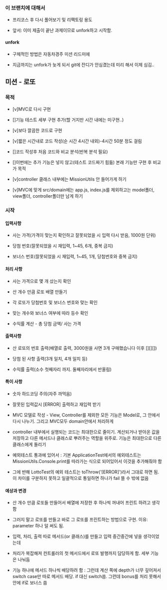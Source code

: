 ### 이 브랜치에 대해서

- 프리코스 후 다시 풀어보기 및 리팩토링 용도

- 앞서: 이미 제출이 끝난 과제이므로 unfork하고 시작함.

#### unfork

- 구체적인 방법은 자동차경주 미션 리드미에

- 지금까지는 unfork가 늦게 되서 git에 잔디가 안심겼는데 미리 해서 이제 심김..

## 미션 - 로또

### 목적

- [v]MVC로 다시 구현

- []기능 테스트 세부 구현 추가(할 거지만 시간 내에는 미구현..)

- [v]보다 깔끔한 코드로 구현

- [v]짧은 시간내로 코드 작성(순 시간 4시간 내외)-4시간 50분 정도 걸림

- []코드 작성후 처음 코드와 비교 분석(반복 분석 필요)

- []이번에는 추가 기능은 넣지 않고(테스트 코드짜기 힘듦) 본래 기능만 구현 후 비교가 목적

- [v]controller 클래스 내부에는 MissionUtils 안 들어가게 하기

- [v]MVC에 맞게 src/domain에는 app.js, index.js를 제외하고는 model폴더, view폴더, controller폴더만 남게 하기

### 시작

#### 입력사항

- 사는 가격(가격이 맞는지 확인하고 잘못되었을 시 입력 다시 받음, 1000원 단위)

- 당첨 번호(잘못되었을 시 재입력, 1~45, 6개, 중복 금지)

- 보너스 번호(잘못되었을 시 재입력, 1~45, 1개, 당첨번호와 중복 금지)

#### 처리 사항
- 사는 가격으로 몇 개 샀는지 확인

- 산 개수 만큼 로또 배열 만들기

- 각 로또가 당첨번호 및 보너스 번호와 맞는 확인

- 맞는 개수와 보너스 여부에 따라 등수 확인

- 수익률 계산 - 총 당첨 금액/ 사는 가격

#### 출력사항

- 산 로또의 번호 출력(배열로 출력, 3000원을 사면 3개 구매했습니다 이후 [][][])

- 당첨 된 사항 출력(3개 일치, 4개 일치 등)

- 수익률 출력(소수 첫째자리 까지. 둘째자리에서 반올림)



#### 특이 사항
- 숫자 하드코딩 주의(자주 까먹음)

- 잘못된 입력값시 [ERROR] 출력하고 재입력 받기

- MVC 모델로 작성 - View, Controller를 제외한 모든 기능은 Model로, 그 안에서 다시 나누기. 그리고 MVC모두 domain안에서 처리하게

- controller 내부에서 실행되는 코드는 최대한으로 줄이기. 계산되거나 받아온 값을 저장하고 다른 메서드나 클래스로 뿌려주는 역할을 위주로. 기능은 최대한으로 다른 클래스에게 돌리기

- 예외테스트 통과에 있어서 : 기본 ApplicationTest에서의 예외테스트는 MissionUtils.Console.print를 따라가는 식으로 되어있어서 이것을 추가해줘야 함

- 그에 반해 LottoTest의 예외 테스트는 toThrow('[ERROR]')라서 그대로 하면 됨. 이 차이를 구분하지 못하고 일괄적으로 통일하면 하나가 fail 뜰 수 밖에 없음


#### 예상과 변경
- 산 개수 만큼 로또들 만들어서 배열에 저장한 후 하나씩 꺼내어 프린트 하려고 생각함

- 그러지 말고 로또를 만들고 바로 그 로또를 프린트하는 방법으로 구현. 이유: parameter 하나 덜 써도 됨.

- 입력, 처리, 출력 따로 메서드(or 클래스)를 만들고 입력 중간중간에 넣을 생각이었는데

- 처리가 복잡해져 컨트롤러의 첫 메서드에서 로또 발행까지 담당하게 함. 세부 기능은 나눠둠

- 기능 하나에 메서드 하나씩 배당하려 함 : 그런데 계산 쪽에 depth가 너무 깊어져서 switch case만 따로 메서드 배당. if 대신 switch씀. 그런데 bonus를 처리 못해서 안에 if로 보너스 씀
